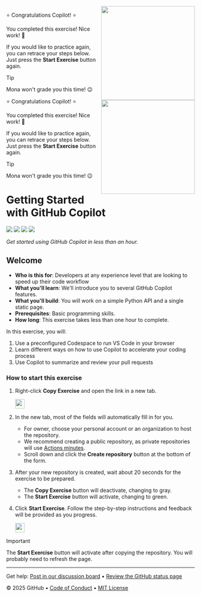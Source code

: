 <img src=https://octodex.github.com/images/welcometocat.png align=right height=250px />

⭐️ Congratulations Copilot! ⭐️

You completed this exercise! Nice work! 🥳

If you would like to practice again, you can retrace your steps below. Just press the **Start Exercise** button again.

> [!TIP]
> Mona won't grade you this time! 😉


 <img src=https://octodex.github.com/images/welcometocat.png align=right height=250px />

⭐️ Congratulations Copilot! ⭐️

You completed this exercise! Nice work! 🥳

If you would like to practice again, you can retrace your steps below. Just press the **Start Exercise** button again.

> [!TIP]
> Mona won't grade you this time! 😉


 # Getting Started with GitHub Copilot

![](https://github.com/cdolik/skills-getting-started-with-github-copilot/actions/workflows/1-preparing.yml/badge.svg)
![](https://github.com/cdolik/skills-getting-started-with-github-copilot/actions/workflows/2-first-introduction.yml/badge.svg)
![](https://github.com/cdolik/skills-getting-started-with-github-copilot/actions/workflows/3-copilot-edits.yml/badge.svg)
![](https://github.com/cdolik/skills-getting-started-with-github-copilot/actions/workflows/4-copilot-on-github.yml/badge.svg)

_Get started using GitHub Copilot in less than an hour._

## Welcome

- **Who is this for**: Developers at any experience level that are looking to speed up their code workflow
- **What you'll learn**: We'll introduce you to several GitHub Copilot features.
- **What you'll build**: You will work on a simple Python API and a single static page.
- **Prerequisites**: Basic programming skills.
- **How long**: This exercise takes less than one hour to complete.

In this exercise, you will:

1. Use a preconfigured Codespace to run VS Code in your browser
1. Learn different ways on how to use Copilot to accelerate your coding process
1. Use Copilot to summarize and review your pull requests

### How to start this exercise

1. Right-click **Copy Exercise** and open the link in a new tab.

   <a id="copy-exercise">
      <img src="https://img.shields.io/badge/📠_Copy_Exercise-AAA" height="25pt"/>
   </a>

2. In the new tab, most of the fields will automatically fill in for you.

   - For owner, choose your personal account or an organization to host the repository.
   - We recommend creating a public repository, as private repositories will use [Actions minutes](https://docs.github.chttps://github.com/cdolik/skills-getting-started-with-github-copilot/billing/managing-billing-for-github-actions/about-billing-for-github-actions).
   - Scroll down and click the **Create repository** button at the bottom of the form.

3. After your new repository is created, wait about 20 seconds for the exercise to be prepared.

   - The **Copy Exercise** button will deactivate, changing to gray.
   - The **Start Exercise** button will activate, changing to green.

4. Click **Start Exercise**. Follow the step-by-step instructions and feedback will be provided as you progress.

   <a id="start-exercise" href="https://github.com/cdolik/skills-getting-started-with-github-copilot/issues/1">
      <img src="https://img.shields.io/badge/🚀_Start_Exercise-008000" height="25pt"/>
   </a>

> [!IMPORTANT]
> The **Start Exercise** button will activate after copying the repository. You will probably need to refresh the page.

---

Get help: [Post in our discussion board](https://github.com/orgs/skills/discussions/categories/introduction-to-github) &bull; [Review the GitHub status page](https://www.githubstatus.com/)

&copy; 2025 GitHub &bull; [Code of Conduct](https://www.contributor-covenant.org/version/2/1/code_of_conduct/code_of_conduct.md) &bull; [MIT License](https://gh.io/mit)
